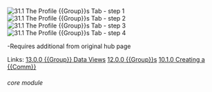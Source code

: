 # 

![31.1 The Profile {{Group}}s Tab - step 1](31.1 The_Profile_Lists_Tab_im_1.png)
![31.1 The Profile {{Group}}s Tab - step 2](31.1 The_Profile_Lists_Tab_im_2.png)
![31.1 The Profile {{Group}}s Tab - step 3](31.1 The_Profile_Lists_Tab_im_3.png)
![31.1 The Profile {{Group}}s Tab - step 4](31.1 The_Profile_Lists_Tab_im_4.png)

-Requires additional from original hub page

Links:
[13.0.0 {{Group}} Data Views](https://lamplight.online/en/help/index/p/13.0.0)
[12.0.0 {{Group}}s](https://lamplight.online/en/help/index/p/12.0.0)
[10.1.0 Creating a {{Comm}}](https://lamplight.online/en/help/index/p/10.1.0)

###### core module
